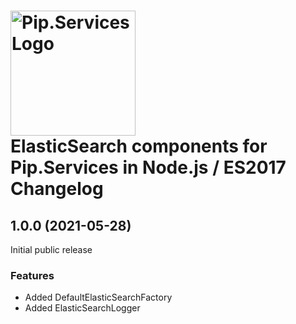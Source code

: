 # <img src="https://uploads-ssl.webflow.com/5ea5d3315186cf5ec60c3ee4/5edf1c94ce4c859f2b188094_logo.svg" alt="Pip.Services Logo" width="200"> <br/> ElasticSearch components for Pip.Services in Node.js / ES2017 Changelog

## <a name="1.0.0"></a> 1.0.0 (2021-05-28) 

Initial public release

### Features
* Added DefaultElasticSearchFactory
* Added ElasticSearchLogger
